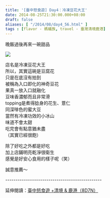 ```yaml
---
title: '[臺中怒食遊] Day4：冷凍豆花大王'
date: 2014-08-25T21:30:00.000+08:00
draft: false
aliases: [ "/2014/08/day4_56.html" ]
tags : [flavor - 螞蟻族, travel - 臺灣清境鹿港]
---
```


晚飯過後再來一碗甜品  

![](/images/taichung4i.jpg)

店名是冷凍豆花大王  
所以，其實這碗是豆腐花  
只是在底沒有拍到  
被稱為入口即化的神奇豆花  
果真一放入口就融化  
豆味香濃郁而且非常滑  
topping是煮得腍身的花生、薏仁  
同深啡色的蜜大豆  
當然有冷凍功效的小冰山  
味道不會太甜  
吃完會有點意猶未盡  
（其實已經很飽）  
  
除了好吃之外都是好吃  
加上店鋪明亮乾淨很衛生  
感覺是好安心食用的樣子呢（笑）  
  
誠意推薦～  
  
\-----------------------------------------------  
  
延伸閱讀：[臺中怒食遊 +清境 & 鹿港（8D7N）](https://hidie.net/taichung8d7n/)
